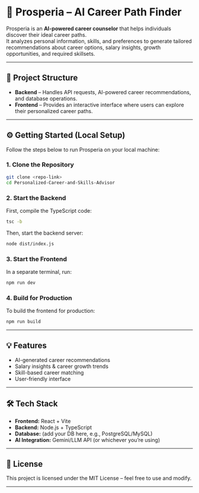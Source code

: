 # 🚀 Prosperia – AI Career Path Finder

Prosperia is an **AI-powered career counselor** that helps individuals discover their ideal career paths.  
It analyzes personal information, skills, and preferences to generate tailored recommendations about career options, salary insights, growth opportunities, and required skillsets.

---

## 📂 Project Structure
- **Backend** – Handles API requests, AI-powered career recommendations, and database operations.
- **Frontend** – Provides an interactive interface where users can explore their personalized career paths.

---

## ⚙️ Getting Started (Local Setup)

Follow the steps below to run Prosperia on your local machine:

### 1. Clone the Repository
```bash
git clone <repo-link>
cd Personalized-Career-and-Skills-Advisor
```

### 2. Start the Backend
First, compile the TypeScript code:
```bash
tsc -b
```
Then, start the backend server:
```bash
node dist/index.js
```

### 3. Start the Frontend
In a separate terminal, run:
```bash
npm run dev
```

### 4. Build for Production
To build the frontend for production:
```bash
npm run build
```

---

## 💡 Features
- AI-generated career recommendations
- Salary insights & career growth trends
- Skill-based career matching
- User-friendly interface

---

## 🛠️ Tech Stack
- **Frontend:** React + Vite
- **Backend:** Node.js + TypeScript
- **Database:** (add your DB here, e.g., PostgreSQL/MySQL)
- **AI Integration:** Gemini/LLM API (or whichever you’re using)

---

## 📜 License
This project is licensed under the MIT License – feel free to use and modify.

---
